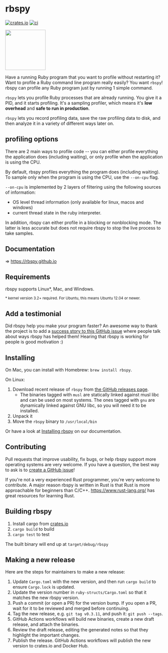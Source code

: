 # rbspy

[![crates.io](https://badgen.net/crates/v/rbspy)](https://crates.io/crates/rbspy)
[![ci](https://github.com/rbspy/rbspy/actions/workflows/ci.yml/badge.svg)](https://github.com/rbspy/rbspy/actions/workflows/ci.yml)

<img src="https://rbspy.github.io/rbspy.jpg" width="128px">

Have a running Ruby program that you want to profile without restarting it? Want to profile a Ruby
command line program really easily? You want `rbspy`! rbspy can profile any Ruby program just by
running 1 simple command.

`rbspy` lets you profile Ruby processes that are already running. You give it a PID, and it starts
profiling. It's a sampling profiler, which means it's **low overhead** and **safe to run in
production**.

`rbspy` lets you record profiling data, save the raw profiling data to disk, and then analyze it in
a variety of different ways later on.

## profiling options

There are 2 main ways to profile code -- you can either profile everything the
application does (including waiting), or only profile when the application is using the CPU.

By default, rbspy profiles everything the program does (including waiting).
To sample only when the program is using the CPU, use the `--on-cpu` flag.

`--on-cpu` is implemented by 2 layers of filtering using the following sources of information:
- OS level thread information (only available for linux, macos and windows)
- current thread state in the ruby interpreter.

In addition, rbspy can either profile in a blocking or nonblocking mode.
The latter is less accurate but does not require rbspy to stop the live process to take samples.

## Documentation

=> https://rbspy.github.io

## Requirements

rbspy supports Linux\*, Mac, and Windows.

<small>
* kernel version 3.2+ required. For Ubuntu, this means Ubuntu 12.04 or newer.
</small>

## Add a testimonial

Did rbspy help you make your program faster? An awesome way to thank the project is to add a [success story to this GitHub issue](https://github.com/rbspy/rbspy/issues/62)
where people talk about ways rbspy has helped them! Hearing that rbspy is working for people is good
motivation :)

## Installing

On Mac, you can install with Homebrew: `brew install rbspy`.

On Linux:

1. Download recent release of `rbspy` from [the GitHub releases page](https://github.com/rbspy/rbspy/releases).
    * The binaries tagged with `musl` are statically linked against musl libc and can be used on most systems. The ones tagged with `gnu` are dynamically linked against GNU libc, so you will need it to be installed.
2. Unpack it
3. Move the `rbspy` binary to `/usr/local/bin`

Or have a look at [Installing rbspy](https://rbspy.github.io/installing/) on our documentation.

## Contributing

Pull requests that improve usability, fix bugs, or help rbspy support more operating systems are
very welcome. If you have a question, the best way to ask is to [create a GitHub issue](https://github.com/rbspy/rbspy/issues/new)!

If you're not a very experienced Rust programmer, you're very welcome to contribute. A major reason
rbspy is written in Rust is that Rust is more approachable for beginners than C/C++.
https://www.rust-lang.org/ has great resources for learning Rust.

## Building rbspy

1. Install cargo from [crates.io](https://crates.io/)
1. `cargo build` to build
1. `cargo test` to test

The built binary will end up at `target/debug/rbspy`

## Making a new release

Here are the steps for maintainers to make a new release:

1. Update `Cargo.toml` with the new version, and then run `cargo build` to ensure `Cargo.lock` is updated.
1. Update the version number in `ruby-structs/Cargo.toml` so that it matches the new rbspy version.
1. Push a commit (or open a PR) for the version bump. If you open a PR, wait for it to be reviewed and merged before continuing.
1. Tag the new release, e.g. `git tag v0.3.11`, and push it: `git push --tags`.
1. GitHub Actions workflows will build new binaries, create a new draft release, and attach the binaries.
1. Review the draft release, editing the generated notes so that they highlight the important changes.
1. Publish the release. GitHub Actions workflows will publish the new version to crates.io and Docker Hub.
